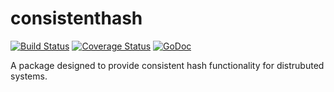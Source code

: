 # consistenthash

[![Build Status](https://travis-ci.org/tomdionysus/consistenthash.svg?branch=master)](https://travis-ci.org/tomdionysus/consistenthash) 
[![Coverage Status](https://coveralls.io/repos/tomdionysus/consistenthash/badge.svg?branch=master&service=github)](https://coveralls.io/github/tomdionysus/consistenthash?branch=master)
[![GoDoc](https://godoc.org/github.com/tomdionysus/consistenthash?status.svg)](https://godoc.org/github.com/tomdionysus/consistenthash)

A package designed to provide consistent hash functionality for distrubuted systems.

